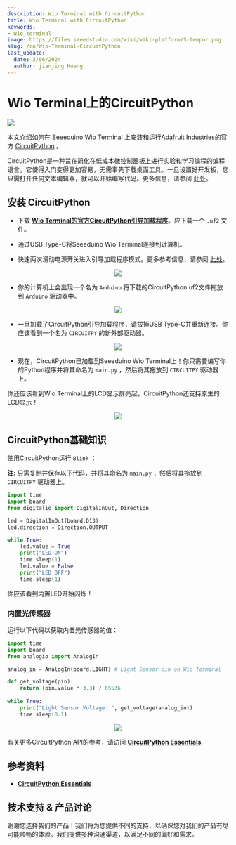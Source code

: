 ```yaml
---
description: Wio Terminal with CircuitPython
title: Wio Terminal with CircuitPython
keywords:
- Wio_terminal
image: https://files.seeedstudio.com/wiki/wiki-platform/S-tempor.png
slug: /cn/Wio-Terminal-CircuitPython
last_update:
  date: 3/06/2024
  author: jianjing Huang
---
```


# Wio Terminal上的CircuitPython

![](https://files.seeedstudio.com/wiki/Wio-Terminal-CircuitPython/cp-wt.png)

本文介绍如何在 [Seeeduino Wio Terminal](https://www.seeedstudio.com/Wio-Terminal-p-4509.html) 上安装和运行Adafruit Industries的官方 [CircuitPython](https://circuitpython.org/) 。

CircuitPython是一种旨在简化在低成本微控制器板上进行实验和学习编程的编程语言。它使得入门变得更加容易，无需事先下载桌面工具。一旦设置好开发板，您只需打开任何文本编辑器，就可以开始编写代码。更多信息，请参阅 [此处](https://learn.adafruit.com/welcome-to-circuitpython/what-is-circuitpython)。

## 安装 CircuitPython

- 下载 [**Wio Terminal的官方CircuitPython引导加载程序**](https://circuitpython.org/board/seeeduino_wio_terminal/)。应下载一个 `.uf2` 文件。

- 通过USB Type-C将Seeeduino Wio Terminal连接到计算机。

- 快速两次滑动电源开关进入引导加载程序模式。更多参考信息，请参阅 [此处](https://wiki.seeedstudio.com/Wio-Terminal-Getting-Started/#faq)。

<div align="center"><img width={500} src="https://files.seeedstudio.com/wiki/Wio-Terminal-CircuitPython/dfu.gif" /></div>

- 你的计算机上会出现一个名为 `Arduino` 将下载的CircuitPython uf2文件拖放到 `Arduino` 驱动器中。

<div align="center"><img src="https://files.seeedstudio.com/wiki/Circuitpython-XIAO/df2.png" /></div>

- 一旦加载了CircuitPython引导加载程序，请拔掉USB Type-C并重新连接。你应该看到一个名为 `CIRCUITPY` 的新外部驱动器。

<div align="center"><img src="https://files.seeedstudio.com/wiki/Circuitpython-XIAO/df2-2.png" /></div>

- 现在，CircuitPython已加载到Seeeduino Wio Terminal上！你只需要编写你的Python程序并将其命名为 `main.py` ，然后将其拖放到 `CIRCUITPY` 驱动器上。

你还应该看到Wio Terminal上的LCD显示屏亮起，CircuitPython还支持原生的LCD显示！

<div align="center"><img width={500} src="https://files.seeedstudio.com/wiki/Wio-Terminal-CircuitPython/LCD.gif" /></div>

## CircuitPython基础知识

使用CircuitPython运行 `Blink` ：

**注:** 只需复制并保存以下代码，并将其命名为 `main.py` ，然后将其拖放到 `CIRCUITPY` 驱动器上。

```py
import time
import board
from digitalio import DigitalInOut, Direction

led = DigitalInOut(board.D13)
led.direction = Direction.OUTPUT

while True:
    led.value = True
    print("LED ON")
    time.sleep(1)
    led.value = False
    print("LED OFF")
    time.sleep(1)
```

你应该看到内置LED开始闪烁！

### 内置光传感器

运行以下代码以获取内置光传感器的值：

```py
import time
import board
from analogio import AnalogIn

analog_in = AnalogIn(board.LIGHT) # Light Sensor pin on Wio Terminal

def get_voltage(pin):
    return (pin.value * 3.3) / 65536
 
while True:
    print("Light Sensor Voltage: ", get_voltage(analog_in))
    time.sleep(0.1)
```

<div align="center"><img src="https://files.seeedstudio.com/wiki/Wio-Terminal-CircuitPython/light.png" /></div>

有关更多CircuitPython API的参考，请访问 [**CircuitPython Essentials**](https://learn.adafruit.com/circuitpython-essentials/circuitpython-essentials).

## 参考资料

- [**CircuitPython Essentials**](https://learn.adafruit.com/circuitpython-essentials/circuitpython-essentials)

## 技术支持 & 产品讨论


谢谢您选择我们的产品！我们将为您提供不同的支持，以确保您对我们的产品有尽可能顺畅的体验。我们提供多种沟通渠道，以满足不同的偏好和需求。

<div class="button_tech_support_container">
<a href="https://forum.seeedstudio.com/" class="button_forum"></a> 
<a href="https://www.seeedstudio.com/contacts" class="button_email"></a>
</div>

<div class="button_tech_support_container">
<a href="https://discord.gg/eWkprNDMU7" class="button_discord"></a> 
<a href="https://github.com/Seeed-Studio/wiki-documents/discussions/69" class="button_discussion"></a>
</div>
